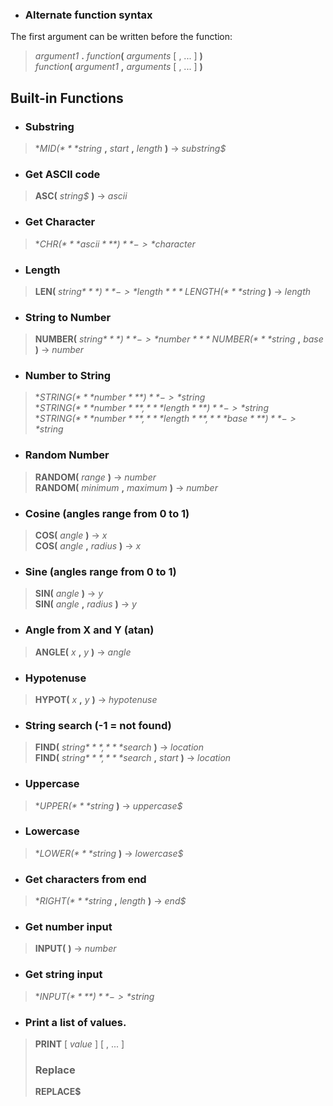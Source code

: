 
  * ### Alternate function syntax
  The first argument can be written before the function:
  >*argument1* **.** *function*__(__ *arguments* [ , ... ] **)**  
  >*function*__(__ *argument1* **,** *arguments* [ , ... ] **)**
  
## Built-in Functions

  * ### Substring
  >**MID$(** *string$* **,** *start* **,** *length* **)** -> *substring$*
  * ### Get ASCII code
  >**ASC(** *string$* **)** -> *ascii*
  * ### Get Character
  >**CHR$(** *ascii* **)** -> *character$*
  * ### Length
  >**LEN(** *string$* **)** -> *length*
  >**LENGTH(** *string$* **)** -> *length*
  * ### String to Number
  >**NUMBER(** *string$* **)** -> *number*  
  >**NUMBER(** *string$* **,** *base* **)** -> *number*
  * ### Number to String
  >**STRING$(** *number* **)** -> *string$*  
  >**STRING$(** *number* **,** *length* **)** -> *string$*  
  >**STRING$(** *number* **,** *length* **,** *base* **)** -> *string$*
  * ### Random Number
  >**RANDOM(** *range* **)** -> *number*  
  >**RANDOM(** *minimum* **,** *maximum* **)** -> *number*
  * ### Cosine (angles range from 0 to 1)
  >**COS(** *angle* **)** -> *x*  
  >**COS(** *angle* **,** *radius* **)** -> *x*
  * ### Sine (angles range from 0 to 1)
  >**SIN(** *angle* **)** -> *y*  
  >**SIN(** *angle* **,** *radius* **)** -> *y*
  * ### Angle from X and Y (atan)
  >**ANGLE(** *x* **,** *y* **)** -> *angle*
  * ### Hypotenuse
  >**HYPOT(** *x* **,** *y* **)** -> *hypotenuse*
  * ### String search (-1 = not found)
  >**FIND(** *string$* **,** *search$* **)** -> *location*  
  >**FIND(** *string$* **,** *search$* **,** *start* **)** -> *location*
  * ### Uppercase
  >**UPPER$(** *string$* **)** -> *uppercase$*
  * ### Lowercase
  >**LOWER$(** *string$* **)** -> *lowercase$*
  * ### Get characters from end
  >**RIGHT$(** *string$* **,** *length* **)** -> *end$*
  * ### Get number input
  >**INPUT(** **)** -> *number*
  * ### Get string input
  >**INPUT$(** **)** -> *string$*
  * ### Print a list of values.
  >**PRINT** [ *value* ] [ , ... ]  
  > ### Replace 
  >**REPLACE$**
